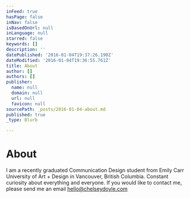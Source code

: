 ```yaml
---
inFeed: true
hasPage: false
inNav: false
isBasedOnUrl: null
inLanguage: null
starred: false
keywords: []
description: ''
datePublished: '2016-01-04T19:37:26.190Z'
dateModified: '2016-01-04T19:36:55.761Z'
title: About
author: []
authors: []
publisher:
  name: null
  domain: null
  url: null
  favicon: null
sourcePath: _posts/2016-01-04-about.md
published: true
_type: Blurb

---
```

# About

I am a recently graduated Communication Design student from Emily Carr University of Art + Design in Vancouver, British Columbia. Constant curiosity about everything and everyone. If you would like to contact me, please send me an email hello@chelseydoyle.com
